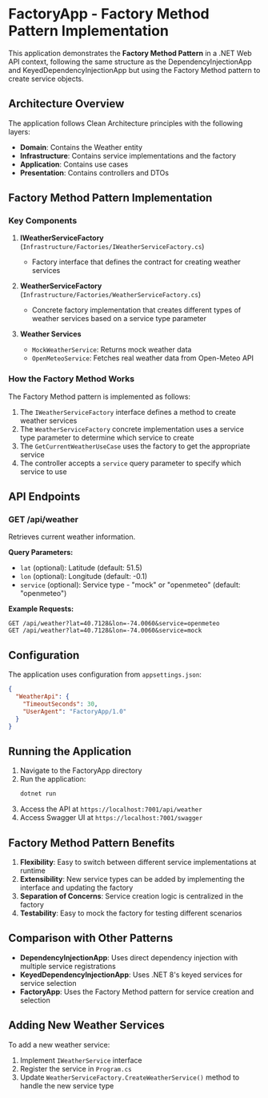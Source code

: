 # FactoryApp - Factory Method Pattern Implementation

This application demonstrates the **Factory Method Pattern** in a .NET Web API context, following the same structure as the DependencyInjectionApp and KeyedDependencyInjectionApp but using the Factory Method pattern to create service objects.

## Architecture Overview

The application follows Clean Architecture principles with the following layers:

- **Domain**: Contains the Weather entity
- **Infrastructure**: Contains service implementations and the factory
- **Application**: Contains use cases
- **Presentation**: Contains controllers and DTOs

## Factory Method Pattern Implementation

### Key Components

1. **IWeatherServiceFactory** (`Infrastructure/Factories/IWeatherServiceFactory.cs`)
   - Factory interface that defines the contract for creating weather services

2. **WeatherServiceFactory** (`Infrastructure/Factories/WeatherServiceFactory.cs`)
   - Concrete factory implementation that creates different types of weather services based on a service type parameter

3. **Weather Services**
   - `MockWeatherService`: Returns mock weather data
   - `OpenMeteoService`: Fetches real weather data from Open-Meteo API

### How the Factory Method Works

The Factory Method pattern is implemented as follows:

1. The `IWeatherServiceFactory` interface defines a method to create weather services
2. The `WeatherServiceFactory` concrete implementation uses a service type parameter to determine which service to create
3. The `GetCurrentWeatherUseCase` uses the factory to get the appropriate service
4. The controller accepts a `service` query parameter to specify which service to use

## API Endpoints

### GET /api/weather

Retrieves current weather information.

**Query Parameters:**
- `lat` (optional): Latitude (default: 51.5)
- `lon` (optional): Longitude (default: -0.1)
- `service` (optional): Service type - "mock" or "openmeteo" (default: "openmeteo")

**Example Requests:**
```
GET /api/weather?lat=40.7128&lon=-74.0060&service=openmeteo
GET /api/weather?lat=40.7128&lon=-74.0060&service=mock
```

## Configuration

The application uses configuration from `appsettings.json`:

```json
{
  "WeatherApi": {
    "TimeoutSeconds": 30,
    "UserAgent": "FactoryApp/1.0"
  }
}
```

## Running the Application

1. Navigate to the FactoryApp directory
2. Run the application:
   ```bash
   dotnet run
   ```
3. Access the API at `https://localhost:7001/api/weather`
4. Access Swagger UI at `https://localhost:7001/swagger`

## Factory Method Pattern Benefits

1. **Flexibility**: Easy to switch between different service implementations at runtime
2. **Extensibility**: New service types can be added by implementing the interface and updating the factory
3. **Separation of Concerns**: Service creation logic is centralized in the factory
4. **Testability**: Easy to mock the factory for testing different scenarios

## Comparison with Other Patterns

- **DependencyInjectionApp**: Uses direct dependency injection with multiple service registrations
- **KeyedDependencyInjectionApp**: Uses .NET 8's keyed services for service selection
- **FactoryApp**: Uses the Factory Method pattern for service creation and selection

## Adding New Weather Services

To add a new weather service:

1. Implement `IWeatherService` interface
2. Register the service in `Program.cs`
3. Update `WeatherServiceFactory.CreateWeatherService()` method to handle the new service type 